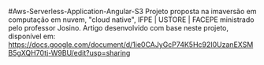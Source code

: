 #Aws-Serverless-Application-Angular-S3
Projeto proposta na imaversão em computação em nuvem, "cloud native", IFPE | USTORE | FACEPE ministrado pelo professor Josino. Artigo desenvolvido com base neste projeto, disponível em: https://docs.google.com/document/d/1ie0CAJyGcP74K5Hc92I0UzanEXSMB5gXQH70tj-W9BU/edit?usp=sharing
